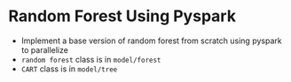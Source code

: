 # Random Forest Using Pyspark
- Implement a base version of random forest from scratch using pyspark to parallelize 
- `random forest` class is in `model/forest`
- `CART` class is in `model/tree`
